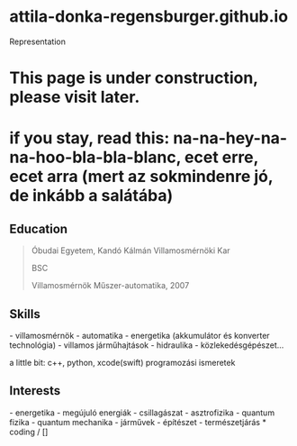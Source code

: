 # attila-donka-regensburger.github.io
Representation
<h1>This page is under construction, please visit later.<h1/>

<p>if you stay, read this: na-na-hey-na-na-hoo-bla-bla-blanc, ecet erre, ecet arra (mert az sokmindenre jó, de inkább a salátába)</p>

<h2>Education</h2>

<blockquote>
<p>Óbudai Egyetem, Kandó Kálmán Villamosmérnöki Kar</p> BSC <p>Villamosmérnök Műszer-automatika, 2007</p>
</blockquote>

<h2>Skills</h2>

<blockqute>
 - villamosmérnök
 - automatika
 - energetika (akkumulátor és konverter technológia)
 - villamos járműhajtások
 - hidraulika
 - közlekedésgépészet…

<p>a little bit: c++, python, xcode(swift) programozási ismeretek</p>
</blockqute>


<h2>Interests</h2>

<blockqute>
 - energetika
 - megújuló energiák
 - csillagászat
 - asztrofizika
 - quantum fizika
 - quantum mechanika
 - járművek
 - építészet
 - természetjárás
 * coding
/ []
</blockqute>